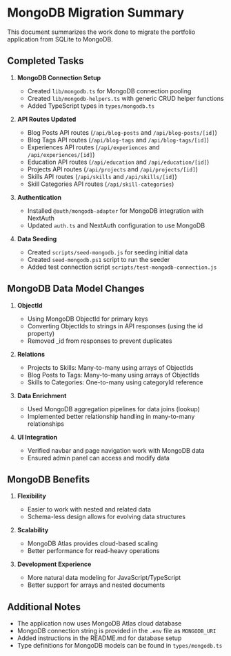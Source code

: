 # MongoDB Migration Summary

This document summarizes the work done to migrate the portfolio application from SQLite to MongoDB.

## Completed Tasks

1. **MongoDB Connection Setup**
   - Created `lib/mongodb.ts` for MongoDB connection pooling
   - Created `lib/mongodb-helpers.ts` with generic CRUD helper functions
   - Added TypeScript types in `types/mongodb.ts`

2. **API Routes Updated**
   - Blog Posts API routes (`/api/blog-posts` and `/api/blog-posts/[id]`)
   - Blog Tags API routes (`/api/blog-tags` and `/api/blog-tags/[id]`)
   - Experiences API routes (`/api/experiences` and `/api/experiences/[id]`)
   - Education API routes (`/api/education` and `/api/education/[id]`)
   - Projects API routes (`/api/projects` and `/api/projects/[id]`)
   - Skills API routes (`/api/skills` and `/api/skills/[id]`)
   - Skill Categories API routes (`/api/skill-categories`)

3. **Authentication**
   - Installed `@auth/mongodb-adapter` for MongoDB integration with NextAuth
   - Updated `auth.ts` and NextAuth configuration to use MongoDB

4. **Data Seeding**
   - Created `scripts/seed-mongodb.js` for seeding initial data
   - Created `seed-mongodb.ps1` script to run the seeder
   - Added test connection script `scripts/test-mongodb-connection.js`

## MongoDB Data Model Changes

1. **ObjectId**
   - Using MongoDB ObjectId for primary keys
   - Converting ObjectIds to strings in API responses (using the id property)
   - Removed _id from responses to prevent duplicates

2. **Relations**
   - Projects to Skills: Many-to-many using arrays of ObjectIds
   - Blog Posts to Tags: Many-to-many using arrays of ObjectIds
   - Skills to Categories: One-to-many using categoryId reference

3. **Data Enrichment**
   - Used MongoDB aggregation pipelines for data joins (lookup)
   - Implemented better relationship handling in many-to-many relationships

4. **UI Integration**
   - Verified navbar and page navigation work with MongoDB data
   - Ensured admin panel can access and modify data

## MongoDB Benefits

1. **Flexibility**
   - Easier to work with nested and related data
   - Schema-less design allows for evolving data structures

2. **Scalability**
   - MongoDB Atlas provides cloud-based scaling
   - Better performance for read-heavy operations

3. **Development Experience**
   - More natural data modeling for JavaScript/TypeScript
   - Better support for arrays and nested documents

## Additional Notes

- The application now uses MongoDB Atlas cloud database
- MongoDB connection string is provided in the `.env` file as `MONGODB_URI`
- Added instructions in the README.md for database setup
- Type definitions for MongoDB models can be found in `types/mongodb.ts`
